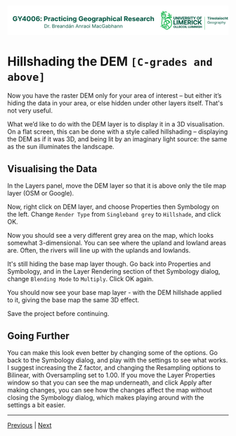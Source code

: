 ![UL Geography logo](../assets/images/GY4006_logo.png)

# Hillshading the DEM ```[C-grades and above]```

Now you have the raster DEM only for your area of interest – but either it’s hiding the data in your area, or else hidden under other layers itself. That's not very useful.

What we’d like to do with the DEM layer is to display it in a 3D visualisation. On a flat screen, this can be done with a style called hillshading – displaying the DEM as if it was 3D, and being lit by an imaginary light source: the same as the sun illuminates the landscape.


## Visualising the Data

In the Layers panel, move the DEM layer so that it is above only the tile map layer (OSM or Google). 

Now, right click on DEM layer, and choose Properties then Symbology on the left. Change ```Render Type``` from ```Singleband grey``` to ```Hillshade```, and click OK.

Now you should see a very different grey area on the map, which looks somewhat 3-dimensional. You can see where the upland and lowland areas are. Often, the rivers will line up with the uplands and lowlands. 

It's still hiding the base map layer though. Go back into Properties and Symbology, and in the Layer Rendering section of thet Symbology dialog, change ```Blending Mode``` to ```Multiply```. Click OK again.

You should now see your base map layer - with the DEM hillshade applied to it, giving the base map the same 3D effect. 

Save the project before continuing.

## Going Further

You can make this look even better by changing some of the options. Go back to the Symbology dialog, and play with the settings to see what works. I suggest increasing the Z factor, and changing the Resampling options to Bilinear, with Oversampling set to 1.00. If you move the Layer Properties window so that you can see the map underneath, and click Apply after making changes, you can see how the changes affect the map without closing the Symbology dialog, which makes playing around with the settings a bit easier.

___
[Previous](./15_clip_DEM.md) | [Next]()